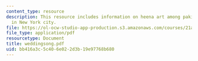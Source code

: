```yaml
---
content_type: resource
description: This resource includes information on heena art among pakistani women
  in New York city.
file: https://ol-ocw-studio-app-production.s3.amazonaws.com/courses/21a-453-anthropology-of-the-middle-east-spring-2004/bb416a3c5c406e022d3b19e97768b680_weddingsong.pdf
file_type: application/pdf
resourcetype: Document
title: weddingsong.pdf
uid: bb416a3c-5c40-6e02-2d3b-19e97768b680
---
```

